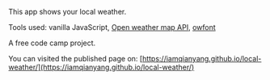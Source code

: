 This app shows your local weather.

Tools used: vanilla JavaScript, [Open weather map API](http://openweathermap.org/api), [owfont](http://websygen.github.io/owfont/)

A free code camp project.

You can visited the published page on: [https://iamqianyang.github.io/local-weather/](https://iamqianyang.github.io/local-weather/)